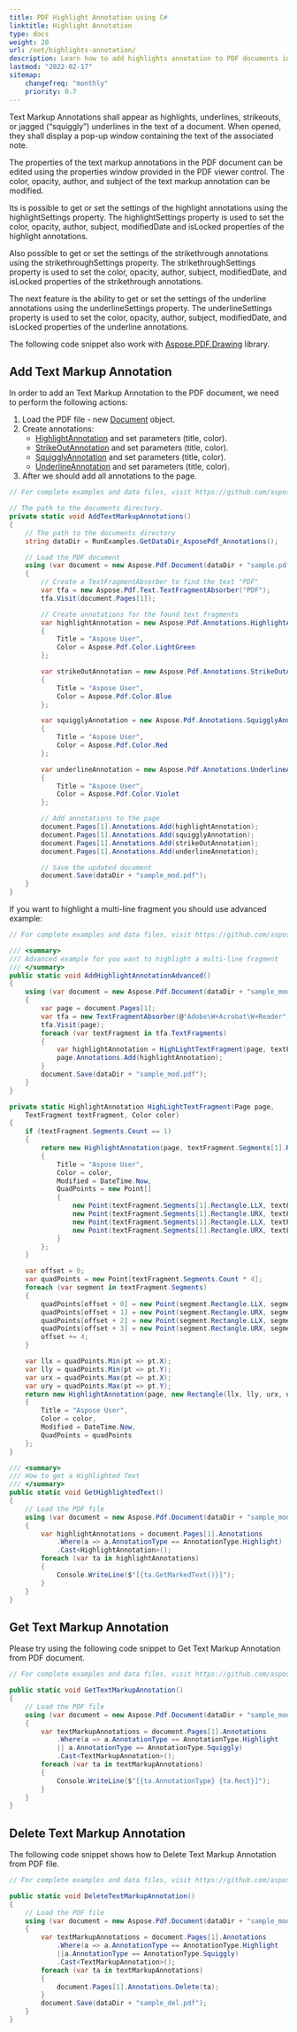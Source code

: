 ```yaml
---
title: PDF Highlight Annotation using C#
linktitle: Highlight Annotation
type: docs
weight: 20
url: /net/highlights-annotation/
description: Learn how to add highlights annotation to PDF documents in .NET using Aspose.PDF for text emphasis and review.
lastmod: "2022-02-17"
sitemap:
    changefreq: "monthly"
    priority: 0.7
---
```

<script type="application/ld+json">
{
    "@context": "https://schema.org",
    "@type": "TechArticle",
    "headline": "PDF Highlight Annotation using C#",
    "alternativeHeadline": "PDF Annotations with Customizable Highlighting Options",
    "abstract": "The new PDF Highlight Annotation feature using C# allows users to seamlessly add and customize text markup annotations in their PDF documents. This functionality includes options for highlights, underlines, strikeouts, and jagged underlines, all of which can be edited for color, opacity, and metadata, enhancing document interactivity and clarity",
    "author": {
        "@type": "Person",
        "name": "Anastasiia Holub",
        "givenName": "Anastasiia",
        "familyName": "Holub",
        "url": "https://www.linkedin.com/in/anastasiia-holub-750430225/"
    },
    "genre": "pdf document generation",
    "keywords": "PDF Highlight Annotation, C#, text markup annotation, highlight settings, strikethrough settings, underline settings, add annotation, delete annotation, Aspose.PDF.Drawing, markup annotations",
    "wordcount": "958",
    "proficiencyLevel": "Beginner",
    "publisher": {
        "@type": "Organization",
        "name": "Aspose.PDF for .NET",
        "url": "https://products.aspose.com/pdf",
        "logo": "https://www.aspose.cloud/templates/aspose/img/products/pdf/aspose_pdf-for-net.svg",
        "alternateName": "Aspose",
        "sameAs": [
            "https://facebook.com/aspose.pdf/",
            "https://twitter.com/asposepdf",
            "https://www.youtube.com/channel/UCmV9sEg_QWYPi6BJJs7ELOg/featured",
            "https://www.linkedin.com/company/aspose",
            "https://stackoverflow.com/questions/tagged/aspose",
            "https://aspose.quora.com/",
            "https://aspose.github.io/"
        ],
        "contactPoint": [
            {
                "@type": "ContactPoint",
                "telephone": "+1 903 306 1676",
                "contactType": "sales",
                "areaServed": "US",
                "availableLanguage": "en"
            },
            {
                "@type": "ContactPoint",
                "telephone": "+44 141 628 8900",
                "contactType": "sales",
                "areaServed": "GB",
                "availableLanguage": "en"
            },
            {
                "@type": "ContactPoint",
                "telephone": "+61 2 8006 6987",
                "contactType": "sales",
                "areaServed": "AU",
                "availableLanguage": "en"
            }
        ]
    },
    "url": "/net/highlights-annotation/",
    "mainEntityOfPage": {
        "@type": "WebPage",
        "@id": "/net/highlights-annotation/"
    },
    "dateModified": "2024-11-25",
    "description": "The Markup annotations are presented in the text as highlights, underlines, strikeouts, or jagged underlines in the text of a document."
}
</script>

Text Markup Annotations shall appear as highlights, underlines, strikeouts, or jagged (“squiggly”) underlines in the text of a document. When opened, they shall display a pop-up window containing the text of the associated note.

The properties of the text markup annotations in the PDF document can be edited using the properties window provided in the PDF viewer control. The color, opacity, author, and subject of the text markup annotation can be modified.

Its is possible to get or set the settings of the highlight annotations using the highlightSettings property. The highlightSettings property is used to set the color, opacity, author, subject, modifiedDate and isLocked properties of the highlight annotations.

Also possible to get or set the settings of the strikethrough annotations using the strikethroughSettings property. The strikethroughSettings property is used to set the color, opacity, author, subject, modifiedDate, and isLocked properties of the strikethrough annotations.

The next feature is the ability to get or set the settings of the underline annotations using the underlineSettings property. The underlineSettings property is used to set the color, opacity, author, subject, modifiedDate, and isLocked properties of the underline annotations.

The following code snippet also work with [Aspose.PDF.Drawing](/pdf/net/drawing/) library.

## Add Text Markup Annotation

In order to add an Text Markup Annotation to the PDF document, we need to perform the following actions:

1. Load the PDF file - new [Document](https://reference.aspose.com/pdf/net/aspose.pdf/document) object.
1. Create annotations:
    - [HighlightAnnotation](https://reference.aspose.com/pdf/net/aspose.pdf.annotations/highlightannotation) and set parameters (title, color).
    - [StrikeOutAnnotation](https://reference.aspose.com/pdf/net/aspose.pdf.annotations/strikeoutannotation) and set parameters (title, color).
    - [SquigglyAnnotation](https://reference.aspose.com/pdf/net/aspose.pdf.annotations/squigglyannotation) and set parameters (title, color).
    - [UnderlineAnnotation](https://reference.aspose.com/pdf/net/aspose.pdf.annotations/underlineannotation) and set parameters (title, color).
1. After we should add all annotations to the page.

```csharp
// For complete examples and data files, visit https://github.com/aspose-pdf/Aspose.PDF-for-.NET

// The path to the documents directory.
private static void AddTextMarkupAnnotations()
{
    // The path to the documents directory
    string dataDir = RunExamples.GetDataDir_AsposePdf_Annotations();

    // Load the PDF document
    using (var document = new Aspose.Pdf.Document(dataDir + "sample.pdf"))
	{
		// Create a TextFragmentAbsorber to find the text "PDF"
		var tfa = new Aspose.Pdf.Text.TextFragmentAbsorber("PDF");
		tfa.Visit(document.Pages[1]);

		// Create annotations for the found text fragments
		var highlightAnnotation = new Aspose.Pdf.Annotations.HighlightAnnotation(document.Pages[1], tfa.TextFragments[1].Rectangle)
		{
			Title = "Aspose User",
			Color = Aspose.Pdf.Color.LightGreen
		};

		var strikeOutAnnotation = new Aspose.Pdf.Annotations.StrikeOutAnnotation(document.Pages[1], tfa.TextFragments[2].Rectangle)
		{
			Title = "Aspose User",
			Color = Aspose.Pdf.Color.Blue
		};

		var squigglyAnnotation = new Aspose.Pdf.Annotations.SquigglyAnnotation(document.Pages[1], tfa.TextFragments[3].Rectangle)
		{
			Title = "Aspose User",
			Color = Aspose.Pdf.Color.Red
		};

		var underlineAnnotation = new Aspose.Pdf.Annotations.UnderlineAnnotation(document.Pages[1], tfa.TextFragments[4].Rectangle)
		{
			Title = "Aspose User",
			Color = Aspose.Pdf.Color.Violet
		};

		// Add annotations to the page
		document.Pages[1].Annotations.Add(highlightAnnotation);
		document.Pages[1].Annotations.Add(squigglyAnnotation);
		document.Pages[1].Annotations.Add(strikeOutAnnotation);
		document.Pages[1].Annotations.Add(underlineAnnotation);

		// Save the updated document
		document.Save(dataDir + "sample_mod.pdf");
	}
}
```

If you want to highlight a multi-line fragment you should use advanced example:

```csharp
// For complete examples and data files, visit https://github.com/aspose-pdf/Aspose.PDF-for-.NET

/// <summary>
/// Advanced example for you want to highlight a multi-line fragment
/// </summary>
public static void AddHighlightAnnotationAdvanced()
{
    using (var document = new Aspose.Pdf.Document(dataDir + "sample_mod.pdf"))
	{
		var page = document.Pages[1];
		var tfa = new TextFragmentAbsorber(@"Adobe\W+Acrobat\W+Reader", new TextSearchOptions(true));
		tfa.Visit(page);
		foreach (var textFragment in tfa.TextFragments)
		{
			var highlightAnnotation = HighLightTextFragment(page, textFragment, Color.Yellow);
			page.Annotations.Add(highlightAnnotation);
		}
		document.Save(dataDir + "sample_mod.pdf");
	}
}

private static HighlightAnnotation HighLightTextFragment(Page page,
    TextFragment textFragment, Color color)
{
    if (textFragment.Segments.Count == 1)
    {
        return new HighlightAnnotation(page, textFragment.Segments[1].Rectangle)
        {
            Title = "Aspose User",
            Color = color,
            Modified = DateTime.Now,
            QuadPoints = new Point[]
            {
                new Point(textFragment.Segments[1].Rectangle.LLX, textFragment.Segments[1].Rectangle.URY),
                new Point(textFragment.Segments[1].Rectangle.URX, textFragment.Segments[1].Rectangle.URY),
                new Point(textFragment.Segments[1].Rectangle.LLX, textFragment.Segments[1].Rectangle.LLY),
                new Point(textFragment.Segments[1].Rectangle.URX, textFragment.Segments[1].Rectangle.LLY)
            }
        };
    }

    var offset = 0;
    var quadPoints = new Point[textFragment.Segments.Count * 4];
    foreach (var segment in textFragment.Segments)
    {
        quadPoints[offset + 0] = new Point(segment.Rectangle.LLX, segment.Rectangle.URY);
        quadPoints[offset + 1] = new Point(segment.Rectangle.URX, segment.Rectangle.URY);
        quadPoints[offset + 2] = new Point(segment.Rectangle.LLX, segment.Rectangle.LLY);
        quadPoints[offset + 3] = new Point(segment.Rectangle.URX, segment.Rectangle.LLY);
        offset += 4;
    }

    var llx = quadPoints.Min(pt => pt.X);
    var lly = quadPoints.Min(pt => pt.Y);
    var urx = quadPoints.Max(pt => pt.X);
    var ury = quadPoints.Max(pt => pt.Y);
    return new HighlightAnnotation(page, new Rectangle(llx, lly, urx, ury))
    {
        Title = "Aspose User",
        Color = color,
        Modified = DateTime.Now,
        QuadPoints = quadPoints
    };
}

/// <summary>
/// How to get a Highlighted Text
/// </summary>
public static void GetHighlightedText()
{
    // Load the PDF file
    using (var document = new Aspose.Pdf.Document(dataDir + "sample_mod.pdf"))
	{
		var highlightAnnotations = document.Pages[1].Annotations
			.Where(a => a.AnnotationType == AnnotationType.Highlight)
			.Cast<HighlightAnnotation>();
		foreach (var ta in highlightAnnotations)
		{
			Console.WriteLine($"[{ta.GetMarkedText()}]");
		}
	}
}
```

## Get Text Markup Annotation

Please try using the following code snippet to Get Text Markup Annotation from PDF document.

```csharp
// For complete examples and data files, visit https://github.com/aspose-pdf/Aspose.PDF-for-.NET

public static void GetTextMarkupAnnotation()
{
    // Load the PDF file
    using (var document = new Aspose.Pdf.Document(dataDir + "sample_mod.pdf"))
	{
		var textMarkupAnnotations = document.Pages[1].Annotations
			.Where(a => a.AnnotationType == AnnotationType.Highlight
			|| a.AnnotationType == AnnotationType.Squiggly)
			.Cast<TextMarkupAnnotation>();
		foreach (var ta in textMarkupAnnotations)
		{
			Console.WriteLine($"[{ta.AnnotationType} {ta.Rect}]");
		}
	}
}
```

## Delete Text Markup Annotation

The following code snippet shows how to Delete Text Markup Annotation from PDF file.

```csharp
// For complete examples and data files, visit https://github.com/aspose-pdf/Aspose.PDF-for-.NET

public static void DeleteTextMarkupAnnotation()
{
    // Load the PDF file
    using (var document = new Aspose.Pdf.Document(dataDir + "sample_mod.pdf"))
	{
		var textMarkupAnnotations = document.Pages[1].Annotations
			.Where(a => a.AnnotationType == AnnotationType.Highlight
			||a.AnnotationType == AnnotationType.Squiggly)
			.Cast<TextMarkupAnnotation>();
		foreach (var ta in textMarkupAnnotations)
		{
			document.Pages[1].Annotations.Delete(ta);
		}
		document.Save(dataDir + "sample_del.pdf");
	}
}
```

<script type="application/ld+json">
{
    "@context": "http://schema.org",
    "@type": "SoftwareApplication",
    "name": "Aspose.PDF for .NET Library",
    "image": "https://www.aspose.cloud/templates/aspose/img/products/pdf/aspose_pdf-for-net.svg",
    "url": "https://www.aspose.com/",
    "publisher": {
        "@type": "Organization",
        "name": "Aspose.PDF",
        "url": "https://products.aspose.com/pdf",
        "logo": "https://www.aspose.cloud/templates/aspose/img/products/pdf/aspose_pdf-for-net.svg",
        "alternateName": "Aspose",
        "sameAs": [
            "https://facebook.com/aspose.pdf/",
            "https://twitter.com/asposepdf",
            "https://www.youtube.com/channel/UCmV9sEg_QWYPi6BJJs7ELOg/featured",
            "https://www.linkedin.com/company/aspose",
            "https://stackoverflow.com/questions/tagged/aspose",
            "https://aspose.quora.com/",
            "https://aspose.github.io/"
        ],
        "contactPoint": [
            {
                "@type": "ContactPoint",
                "telephone": "+1 903 306 1676",
                "contactType": "sales",
                "areaServed": "US",
                "availableLanguage": "en"
            },
            {
                "@type": "ContactPoint",
                "telephone": "+44 141 628 8900",
                "contactType": "sales",
                "areaServed": "GB",
                "availableLanguage": "en"
            },
            {
                "@type": "ContactPoint",
                "telephone": "+61 2 8006 6987",
                "contactType": "sales",
                "areaServed": "AU",
                "availableLanguage": "en"
            }
        ]
    },
    "offers": {
        "@type": "Offer",
        "price": "1199",
        "priceCurrency": "USD"
    },
    "applicationCategory": "PDF Manipulation Library for .NET",
    "downloadUrl": "https://www.nuget.org/packages/Aspose.PDF/",
    "operatingSystem": "Windows, MacOS, Linux",
    "screenshot": "https://docs.aspose.com/pdf/net/create-pdf-document/screenshot.png",
    "softwareVersion": "2022.1",
    "aggregateRating": {
        "@type": "AggregateRating",
        "ratingValue": "5",
        "ratingCount": "16"
    }
}
</script>
